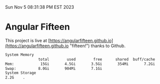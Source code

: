 Sun Nov  5 08:31:38 PM EST 2023

# Angular Fifteen


This project is live at [https://angularfifteen.github.io](https://angularfifteen.github.io "fifteen!") thanks to Github.

```bash
System Memory
               total        used        free      shared  buff/cache   available
Mem:            15Gi       4.5Gi       3.5Gi       354Mi       7.2Gi        10Gi
Swap:          8.0Gi       904Mi       7.1Gi
System Storage
2.2G	.
```
